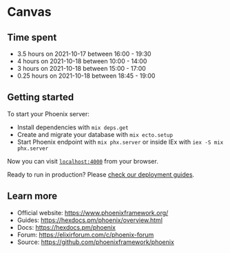 # Canvas

## Time spent

  * 3.5 hours on 2021-10-17 between 16:00 - 19:30
  * 4 hours on 2021-10-18 between 10:00 - 14:00
  * 3 hours on 2021-10-18 between 15:00 - 17:00
  * 0.25 hours on 2021-10-18 between 18:45 - 19:00

## Getting started

To start your Phoenix server:

  * Install dependencies with `mix deps.get`
  * Create and migrate your database with `mix ecto.setup`
  * Start Phoenix endpoint with `mix phx.server` or inside IEx with `iex -S mix phx.server`

Now you can visit [`localhost:4000`](http://localhost:4000) from your browser.

Ready to run in production? Please [check our deployment guides](https://hexdocs.pm/phoenix/deployment.html).

## Learn more

  * Official website: https://www.phoenixframework.org/
  * Guides: https://hexdocs.pm/phoenix/overview.html
  * Docs: https://hexdocs.pm/phoenix
  * Forum: https://elixirforum.com/c/phoenix-forum
  * Source: https://github.com/phoenixframework/phoenix
